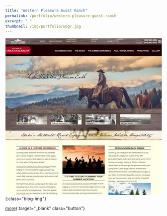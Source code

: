 ```yaml
---
title: "Western Pleasure Guest Ranch"
permalink: /portfolio/western-pleasure-guest-ranch
excerpt: " "
thumbnail: /img/portfolio/wpgr.jpg
---
```


![](/img/portfolio/wpgr.jpg){:class="blog-img"}

[more][website]{:target="_blank" class="button"}

[website]: http://westernpleasureranch.com